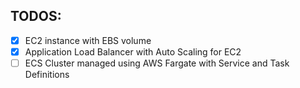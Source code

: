 ## TODOS:

- [x] EC2 instance with EBS volume
- [x] Application Load Balancer with Auto Scaling for EC2 
- [ ] ECS Cluster managed using AWS Fargate with Service and Task Definitions